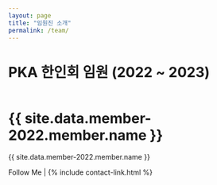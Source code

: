```yaml
---
layout: page
title: "임원진 소개"
permalink: /team/
---
```


# PKA 한인회 임원 (2022 ~ 2023)

<div class="hero">
  <div class="container">
    <div class="row">
      <div class="col col-6 col-t-12 last-item">
        <div class="hero__content">
          <div class="hero__image">
            <img src="{{site.baseurl}}/images/{{ site.data.member-2022.member.image }}" alt="">
          </div>
          <h1 class="hero__title">{{ site.data.member-2022.member.name }}</h1>
          <p class="hero__subtitle">{{ site.data.member-2022.member.name }}</p>
          <div class="hero__social">
            <span class="hero__social-title">Follow Me |</span>
            {% include contact-link.html %}
          </div>
        </div>
      </div>
    </div>
  </div>
</div>
